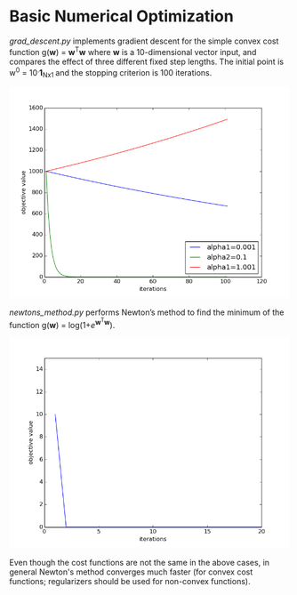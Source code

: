 Basic Numerical Optimization
=======================================
*grad_descent.py* implements gradient descent for the simple convex cost function g(**w**) = **w**<sup>T</sup>**w** where **w** is a 10-dimensional vector input, and compares the effect of three different fixed step lengths. The initial point is w<sup>0</sup> = 10<sup>.</sup>**1**<sub>Nx1 </sub> and the stopping criterion is 100 iterations.

![gd](https://raw.githubusercontent.com/tanay-bits/ml/newyear/basic%20numerical%20optimization/gd.png)

*newtons_method.py* performs Newton’s method to find the minimum of the function g(**w**) = log(1+*e*<sup>**w**<sup>T</sup>**w**</sup>).

![nm](https://raw.githubusercontent.com/tanay-bits/ml/newyear/basic%20numerical%20optimization/nm.png)

Even though the cost functions are not the same in the above cases, in general Newton's method converges much faster (for convex cost functions; regularizers should be used for non-convex functions). 